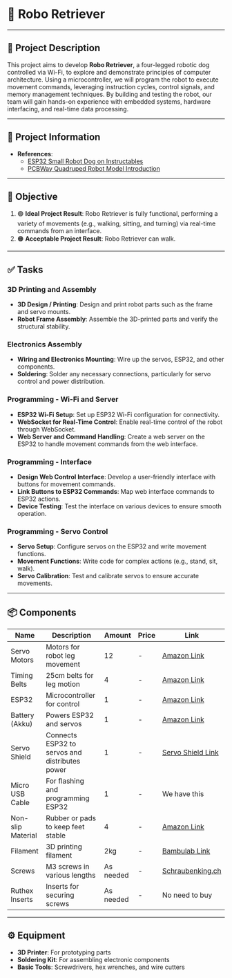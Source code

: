 # 🐾 Robo Retriever

---

## 🧾 Project Description

This project aims to develop **Robo Retriever**, a four-legged robotic dog controlled via Wi-Fi, to explore and demonstrate principles of computer architecture. Using a microcontroller, we will program the robot to execute movement commands, leveraging instruction cycles, control signals, and memory management techniques. By building and testing the robot, our team will gain hands-on experience with embedded systems, hardware interfacing, and real-time data processing.

---

## 📢 Project Information

- **References**:
  - [ESP32 Small Robot Dog on Instructables](https://www.instructables.com/ESP32-Small-Robot-Dog/)
  - [PCBWay Quadruped Robot Model Introduction](https://www.pcbway.com/project/shareproject/An_introduction_to_quadruped_robot_models_0f4aa139.html)

---

## 🎯 Objective

1. 🟢 **Ideal Project Result**: Robo Retriever is fully functional, performing a variety of movements (e.g., walking, sitting, and turning) via real-time commands from an interface. 
2. 🟠 **Acceptable Project Result**: Robo Retriever can walk.

---

## ✅ Tasks

### 3D Printing and Assembly

- **3D Design / Printing**: Design and print robot parts such as the frame and servo mounts.
- **Robot Frame Assembly**: Assemble the 3D-printed parts and verify the structural stability.

### Electronics Assembly

- **Wiring and Electronics Mounting**: Wire up the servos, ESP32, and other components.
- **Soldering**: Solder any necessary connections, particularly for servo control and power distribution.

### Programming - Wi-Fi and Server

- **ESP32 Wi-Fi Setup**: Set up ESP32 Wi-Fi configuration for connectivity.
- **WebSocket for Real-Time Control**: Enable real-time control of the robot through WebSocket.
- **Web Server and Command Handling**: Create a web server on the ESP32 to handle movement commands from the web interface.

### Programming - Interface

- **Design Web Control Interface**: Develop a user-friendly interface with buttons for movement commands.
- **Link Buttons to ESP32 Commands**: Map web interface commands to ESP32 actions.
- **Device Testing**: Test the interface on various devices to ensure smooth operation.

### Programming - Servo Control

- **Servo Setup**: Configure servos on the ESP32 and write movement functions.
- **Movement Functions**: Write code for complex actions (e.g., stand, sit, walk).
- **Servo Calibration**: Test and calibrate servos to ensure accurate movements.

---

## 📦 Components

| **Name**           | **Description**                          | **Amount** | **Price** | **Link** |
|--------------------|------------------------------------------|------------|-----------|----------|
| Servo Motors       | Motors for robot leg movement           | 12         | -         | [Amazon Link](https://www.amazon.de/-/en/dp/B09WQYPP17?_encoding=UTF8&th=1) |
| Timing Belts       | 25cm belts for leg motion               | 4          | -         | [Amazon Link](https://www.amazon.com/Cyrank-Printer-Accessories-Synchronous-MendelMax/dp/B0CH17YFQL) |
| ESP32              | Microcontroller for control             | 1          | -         | [Amazon Link](https://www.amazon.de/-/en/diymore-Nodemcu-Development-Bluetooth-2-ESP32/dp/B0D9BTQRYT?crid=32YV6FM3WYVIY&dib=eyJ2IjoiMSJ9.QiXWYXzpa1FokIOtgxrGsCHoZecushHbHQ_D6RX50XCFEzctudIA8kF2oZo_epvjxILp3SSG6mQtoVyBv3X7Xf_twmW03l7vtBQma3R9bC4sXjmjXu8G9gbiEsYg_NtC0G1IeViEGymfLHXESFVtAv6MrhichvuUsNnLkfuSPIukv7Zzq11qDf9g9XarQ17ilDsOgGdXcAwTmkXEUiLfbu2PliGYVUi8lGDHuM6PZnM.5NsBmvWBxq4K2A7yBaT-EiExZK41EnvYly1lmok3i6s&dib_tag=se&keywords=esp32&qid=1731348548&sprefix=esp32%2Caps%2C89&sr=8-3) |
| Battery (Akku)     | Powers ESP32 and servos                 | 1          | -         | [Amazon Link]() |
| Servo Shield       | Connects ESP32 to servos and distributes power | 1 | - | [Servo Shield Link](https://www.pcbway.com/project/shareproject/Multiple_Servo_Motor_Controller_Board_DOIT_ESP32_DEVKIT_V1_c9c8165e.html) |
| Micro USB Cable    | For flashing and programming ESP32      | 1          | -         | We have this |
| Non-slip Material  | Rubber or pads to keep feet stable      | 4          | -         | [Amazon Link]() |
| Filament           | 3D printing filament                    | 2kg        | -         | [Bambulab Link](https://eu.store.bambulab.com/en-ch) |
| Screws             | M3 screws in various lengths            | As needed  | -         | [Schraubenking.ch](https://www.schraubenking.ch/) |
| Ruthex Inserts     | Inserts for securing screws             | As needed  | -         | No need to buy |

---

## ⚙️ Equipment

- **3D Printer**: For prototyping parts
- **Soldering Kit**: For assembling electronic components
- **Basic Tools**: Screwdrivers, hex wrenches, and wire cutters
